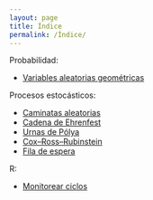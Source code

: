 ```yaml
---
layout: page
title: Índice
permalink: /Índice/
---
```


Probabilidad:
- [Variables aleatorias geométricas](/_posts/2020-07-10-geometricas.md)

Procesos estocásticos:
- [Caminatas aleatorias](/_posts/2020-07-11-caminata-aleatoria.md)
- [Cadena de Ehrenfest](/_posts/2020-07-14-ehrenfest.md)
- [Urnas de Pólya](/_posts/2020-07-15-polya.md)
- [Cox–Ross–Rubinstein](/_posts/2020-07-20-crr.md)
- [Fila de espera](/_posts/2020-07-21-fdesp.md)

R:
- [Monitorear ciclos](/_posts/2020-07-09-monitorear-ciclos.md)

